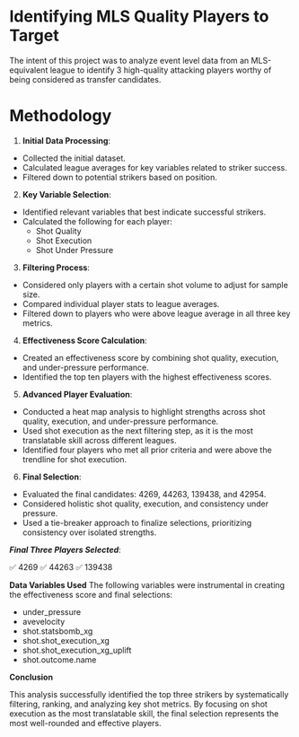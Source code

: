 # Identifying MLS Quality Players to Target

The intent of this project was to analyze event level data from an MLS-equivalent league to identify 3 high-quality attacking players worthy of being considered as transfer candidates.

# Methodology
1. **Initial Data Processing**:
- Collected the initial dataset.
- Calculated league averages for key variables related to striker success.
- Filtered down to potential strikers based on position.
2. **Key Variable Selection**:
- Identified relevant variables that best indicate successful strikers.
- Calculated the following for each player:
  -   Shot Quality
  -   Shot Execution
  -   Shot Under Pressure
3. **Filtering Process**:
- Considered only players with a certain shot volume to adjust for sample size.
- Compared individual player stats to league averages.
- Filtered down to players who were above league average in all three key metrics.
4. **Effectiveness Score Calculation**:
- Created an effectiveness score by combining shot quality, execution, and under-pressure performance.
- Identified the top ten players with the highest effectiveness scores.
5. **Advanced Player Evaluation**:
- Conducted a heat map analysis to highlight strengths across shot quality, execution, and under-pressure performance.
- Used shot execution as the next filtering step, as it is the most translatable skill across different leagues.
- Identified four players who met all prior criteria and were above the trendline for shot execution.
6. **Final Selection**:
- Evaluated the final candidates: 4269, 44263, 139438, and 42954.
- Considered holistic shot quality, execution, and consistency under pressure.
- Used a tie-breaker approach to finalize selections, prioritizing consistency over isolated strengths.

***Final Three Players Selected***:
 
  ✅ 4269
  ✅ 44263
  ✅ 139438

**Data Variables Used**
The following variables were instrumental in creating the effectiveness score and final selections:

- under_pressure
- avevelocity
- shot.statsbomb_xg
- shot.shot_execution_xg
- shot.shot_execution_xg_uplift
- shot.outcome.name

**Conclusion**

This analysis successfully identified the top three strikers by systematically filtering, ranking, and analyzing key shot metrics. By focusing on shot execution as the most translatable skill, the final selection represents the most well-rounded and effective players.
